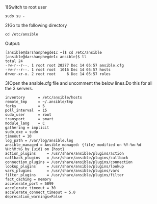 1)Switch to root user

```
sudo su - 
```
2)Go to the following directory


```
cd /etc/ansible
```

Output:


```
[ansible@darshanphegde1c ~]$ cd /etc/ansible
[ansible@darshanphegde1c ansible]$ ll
total 24
-rw-r--r--. 1 root root 20277 Dec 14 05:57 ansible.cfg
-rw-r--r--. 1 root root  1016 Dec 14 05:57 hosts
drwxr-xr-x. 2 root root     6 Dec 14 05:57 roles
```


3)Open the ansible.cfg file and uncomment the below lines.Do this for all the 3 servers.


```
inventory      = /etc/ansible/hosts
remote_tmp     = ~/.ansible/tmp
forks          = 5
poll_interval  = 15
sudo_user      = root
transport      = smart
module_lang    = C
gathering = implicit
sudo_exe = sudo
timeout = 10
log_path = /var/log/ansible.log
ansible_managed = Ansible managed: {file} modified on %Y-%m-%d %H:%M:%S by {uid} on {host}
action_plugins     = /usr/share/ansible/plugins/action
callback_plugins   = /usr/share/ansible/plugins/callback
connection_plugins = /usr/share/ansible/plugins/connection
lookup_plugins     = /usr/share/ansible/plugins/lookup
vars_plugins       = /usr/share/ansible/plugins/vars
filter_plugins     = /usr/share/ansible/plugins/filter
fact_caching = memory
accelerate_port = 5099
accelerate_timeout = 30
accelerate_connect_timeout = 5.0
deprecation_warnings=False
```
